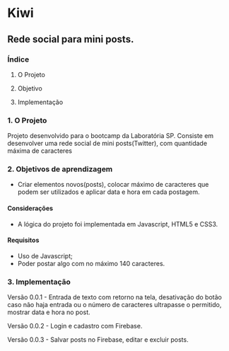 # Kiwi

## Rede social para mini posts.
  
### Índice

1. O Projeto

2. Objetivo

3. Implementação

### 1. O Projeto

Projeto desenvolvido para o bootcamp da Laboratória SP. Consiste em desenvolver uma rede social de mini posts(Twitter), com quantidade máxima de caracteres
  
### 2. Objetivos de aprendizagem

- Criar elementos novos(posts), colocar máximo de caracteres que podem ser utilizados e aplicar data e hora em cada postagem.

#### Considerações

- A lógica do projeto foi implementada em Javascript, HTML5 e CSS3.

#### Requisitos

- Uso de Javascript;
- Poder postar algo com no máximo 140 caracteres.

### 3. Implementação

Versão 0.0.1 - Entrada de texto com retorno na tela, desativação do botão caso não haja entrada ou o número de caracteres ultrapasse o permitido, mostrar data e hora no post.

Versão 0.0.2 - Login e cadastro com Firebase.

Versão 0.0.3 - Salvar posts no Firebase, editar e excluir posts.